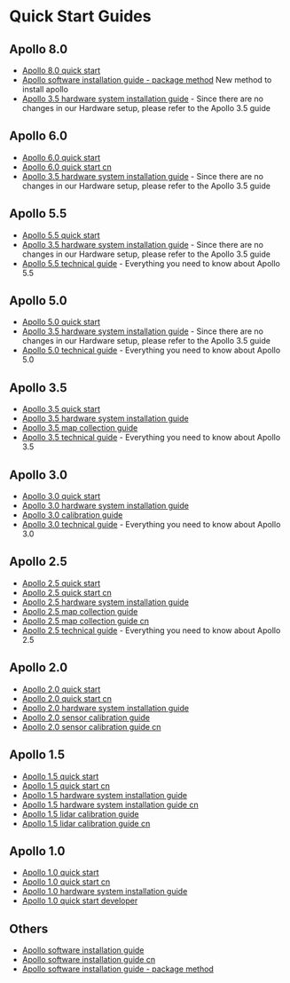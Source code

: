 # Quick Start Guides

## Apollo 8.0

- [Apollo 8.0 quick start](./apollo_8_0_quick_start.md)
- [Apollo software installation guide - package method](../01_Installation%20Instructions/apollo_software_installation_guide_package_method.md)
  New method to install apollo
- [Apollo 3.5 hardware system installation guide](../11Hardware%20Integration%20and%20Calibration/%E8%BD%A6%E8%BE%86%E9%9B%86%E6%88%90/%E7%A1%AC%E4%BB%B6%E5%AE%89%E8%A3%85hardware%20installation/apollo_3_5_hardware_system_installation_guide.md) -
  Since there are no changes in our Hardware setup, please refer to the Apollo
  3.5 guide

## Apollo 6.0

- [Apollo 6.0 quick start](./apollo_6_0_quick_start.md)
- [Apollo 6.0 quick start cn](./apollo_6_0_quick_start_cn.md)
- [Apollo 3.5 hardware system installation guide](../11Hardware%20Integration%20and%20Calibration/%E8%BD%A6%E8%BE%86%E9%9B%86%E6%88%90/%E7%A1%AC%E4%BB%B6%E5%AE%89%E8%A3%85hardware%20installation/apollo_3_5_hardware_system_installation_guide.md) -
  Since there are no changes in our Hardware setup, please refer to the Apollo
  3.5 guide

## Apollo 5.5

- [Apollo 5.5 quick start](./apollo_5_5_quick_start.md)
- [Apollo 3.5 hardware system installation guide](../11Hardware%20Integration%20and%20Calibration/%E8%BD%A6%E8%BE%86%E9%9B%86%E6%88%90/%E7%A1%AC%E4%BB%B6%E5%AE%89%E8%A3%85hardware%20installation/apollo_3_5_hardware_system_installation_guide.md) -
  Since there are no changes in our Hardware setup, please refer to the Apollo
  3.5 guide
- [Apollo 5.5 technical guide](../14_Others/%E7%89%88%E6%9C%AC%E4%BB%8B%E7%BB%8D/apollo_5.5_technical_tutorial.md) -
  Everything you need to know about Apollo 5.5

## Apollo 5.0

- [Apollo 5.0 quick start](./apollo_5_0_quick_start.md)
- [Apollo 3.5 hardware system installation guide](../11Hardware%20Integration%20and%20Calibration/%E8%BD%A6%E8%BE%86%E9%9B%86%E6%88%90/%E7%A1%AC%E4%BB%B6%E5%AE%89%E8%A3%85hardware%20installation/apollo_3_5_hardware_system_installation_guide.md) -
  Since there are no changes in our Hardware setup, please refer to the Apollo
  3.5 guide
- [Apollo 5.0 technical guide](../14_Others/%E7%89%88%E6%9C%AC%E4%BB%8B%E7%BB%8D/apollo_5.0_technical_tutorial.md) -
  Everything you need to know about Apollo 5.0

## Apollo 3.5

- [Apollo 3.5 quick start](./apollo_3_5_quick_start.md)
- [Apollo 3.5 hardware system installation guide](../11Hardware%20Integration%20and%20Calibration/%E8%BD%A6%E8%BE%86%E9%9B%86%E6%88%90/%E7%A1%AC%E4%BB%B6%E5%AE%89%E8%A3%85hardware%20installation/apollo_3_5_hardware_system_installation_guide.md)
- [Apollo 3.5 map collection guide](../12_Map%20acquisition/apollo_3_5_map_collection_guidelines.md)
- [Apollo 3.5 technical guide](../14_Others/%E7%89%88%E6%9C%AC%E4%BB%8B%E7%BB%8D/apollo_3.5_technical_tutorial.md) -
  Everything you need to know about Apollo 3.5

## Apollo 3.0

- [Apollo 3.0 quick start](./apollo_3_0_quick_start.md)
- [Apollo 3.0 hardware system installation guide](../11Hardware%20Integration%20and%20Calibration/%E8%BD%A6%E8%BE%86%E9%9B%86%E6%88%90/%E7%A1%AC%E4%BB%B6%E5%AE%89%E8%A3%85hardware%20installation/apollo_3_0_hardware_system_installation_guide.md)
- [Apollo 3.0 calibration guide](../06_Perception/multiple_lidar_gnss_calibration_guide.md)
- [Apollo 3.0 technical guide](../14_Others/%E7%89%88%E6%9C%AC%E4%BB%8B%E7%BB%8D/apollo_3.0_technical_tutorial.md) -
  Everything you need to know about Apollo 3.0

## Apollo 2.5

- [Apollo 2.5 quick start](./apollo_2_5_quick_start.md)
- [Apollo 2.5 quick start cn](./apollo_2_5_quick_start_cn.md)
- [Apollo 2.5 hardware system installation guide](../11Hardware%20Integration%20and%20Calibration/%E8%BD%A6%E8%BE%86%E9%9B%86%E6%88%90/%E7%A1%AC%E4%BB%B6%E5%AE%89%E8%A3%85hardware%20installation/apollo_2_5_hardware_system_installation_guide_v1.md)
- [Apollo 2.5 map collection guide](../12_Map%20acquisition/apollo_2_5_map_collection_guide.md)
- [Apollo 2.5 map collection guide cn](../12_Map%20acquisition/apollo_2_5_map_collection_guide_cn.md)
- [Apollo 2.5 technical guide](../14_Others/%E7%89%88%E6%9C%AC%E4%BB%8B%E7%BB%8D/apollo_2.5_technical_tutorial.md) -
  Everything you need to know about Apollo 2.5

## Apollo 2.0

- [Apollo 2.0 quick start](./apollo_2_0_quick_start.md)
- [Apollo 2.0 quick start cn](./apollo_2_0_quick_start_cn.md)
- [Apollo 2.0 hardware system installation guide](../11Hardware%20Integration%20and%20Calibration/%E8%BD%A6%E8%BE%86%E9%9B%86%E6%88%90/%E7%A1%AC%E4%BB%B6%E5%AE%89%E8%A3%85hardware%20installation/apollo_2_0_hardware_system_installation_guide_v1.md)
- [Apollo 2.0 sensor calibration guide](../11Hardware%20Integration%20and%20Calibration/%E4%BC%A0%E6%84%9F%E5%99%A8%E6%A0%87%E5%AE%9A/apollo_2_0_sensor_calibration_guide.md)
- [Apollo 2.0 sensor calibration guide cn](../11Hardware%20Integration%20and%20Calibration/%E4%BC%A0%E6%84%9F%E5%99%A8%E6%A0%87%E5%AE%9A/apollo_2_0_sensor_calibration_guide_cn.md)

## Apollo 1.5

- [Apollo 1.5 quick start](./apollo_1_5_quick_start.md)
- [Apollo 1.5 quick start cn](./apollo_1_5_quick_start_cn.md)
- [Apollo 1.5 hardware system installation guide](../11Hardware%20Integration%20and%20Calibration/%E8%BD%A6%E8%BE%86%E9%9B%86%E6%88%90/%E7%A1%AC%E4%BB%B6%E5%AE%89%E8%A3%85hardware%20installation/apollo_1_5_hardware_system_installation_guide.md)
- [Apollo 1.5 hardware system installation guide cn](../11Hardware%20Integration%20and%20Calibration/%E8%BD%A6%E8%BE%86%E9%9B%86%E6%88%90/%E7%A1%AC%E4%BB%B6%E5%AE%89%E8%A3%85hardware%20installation/apollo_1_5_hardware_system_installation_guide_cn.md)
- [Apollo 1.5 lidar calibration guide](../11Hardware%20Integration%20and%20Calibration/%E4%BC%A0%E6%84%9F%E5%99%A8%E6%A0%87%E5%AE%9A/apollo_lidar_imu_calibration_guide.md)
- [Apollo 1.5 lidar calibration guide cn](../11Hardware%20Integration%20and%20Calibration/%E4%BC%A0%E6%84%9F%E5%99%A8%E6%A0%87%E5%AE%9A/apollo_1_5_lidar_calibration_guide_cn.md)

## Apollo 1.0

- [Apollo 1.0 quick start](./apollo_1_0_quick_start.md)
- [Apollo 1.0 quick start cn](./apollo_1_0_quick_start_cn.md)
- [Apollo 1.0 hardware system installation guide](../11Hardware%20Integration%20and%20Calibration/%E8%BD%A6%E8%BE%86%E9%9B%86%E6%88%90/%E7%A1%AC%E4%BB%B6%E5%AE%89%E8%A3%85hardware%20installation/apollo_1_0_hardware_system_installation_guide.md)
- [Apollo 1.0 quick start developer](../02_Quick%20Start/apollo_1_0_quick_start_developer.md)

## Others

- [Apollo software installation guide](../01_Installation%20Instructions/apollo_software_installation_guide.md)
- [Apollo software installation guide cn](../01_Installation%20Instructions/apollo_software_installation_guide_cn.md)
- [Apollo software installation guide - package method](../01_Installation%20Instructions/apollo_software_installation_guide_package_method.md)
